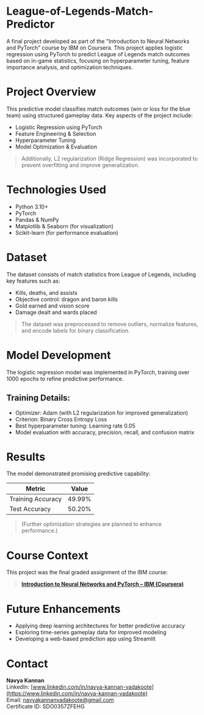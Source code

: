 # League-of-Legends-Match-Predictor
A final project developed as part of the "Introduction to Neural Networks and PyTorch" course by IBM on Coursera. This project applies logistic regression using PyTorch to predict League of Legends match outcomes based on in-game statistics, focusing on hyperparameter tuning, feature importance analysis, and optimization techniques.

# Project Overview
This predictive model classifies match outcomes (win or loss for the blue team) using structured gameplay data. Key aspects of the project include:
- Logistic Regression using PyTorch
- Feature Engineering & Selection
- Hyperparameter Tuning
- Model Optimization & Evaluation
>Additionally, L2 regularization (Ridge Regression) was incorporated to prevent overfitting and improve generalization.

# Technologies Used
- Python 3.10+
- PyTorch
- Pandas & NumPy
- Matplotlib & Seaborn (for visualization)
- Scikit-learn (for performance evaluation)

# Dataset
The dataset consists of match statistics from League of Legends, including key features such as:
- Kills, deaths, and assists
- Objective control: dragon and baron kills
- Gold earned and vision score
- Damage dealt and wards placed
>The dataset was preprocessed to remove outliers, normalize features, and encode labels for binary classification.

# Model Development
The logistic regression model was implemented in PyTorch, training over 1000 epochs to refine predictive performance.
## Training Details:
- Optimizer: Adam (with L2 regularization for improved generalization)
- Criterion: Binary Cross Entropy Loss
- Best hyperparameter tuning: Learning rate 0.05
- Model evaluation with accuracy, precision, recall, and confusion matrix

# Results
The model demonstrated promising predictive capability:

| Metric            | Value  |
|------------------|--------|
| Training Accuracy | 49.99% |
| Test Accuracy    | 50.20% |
>(Further optimization strategies are planned to enhance performance.)

# Course Context
This project was the final graded assignment of the IBM course:
> **[Introduction to Neural Networks and PyTorch – IBM (Coursera)](https://coursera.org/verify/SDO0357ZFEHG)**

# Future Enhancements
- Applying deep learning architectures for better predictive accuracy
- Exploring time-series gameplay data for improved modeling
- Developing a web-based prediction app using Streamlit

# Contact
**Navya Kannan**  
LinkedIn: [www.linkedin.com/in/navya-kannan-vadakoote](https://www.linkedin.com/in/navya-kannan-vadakoote)  
Email: navyakannanvadakoote@gmail.com  
Certificate ID: SDO0357ZFEHG  
